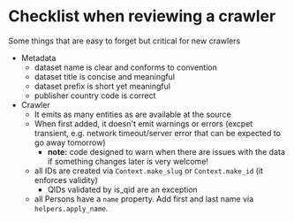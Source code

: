 # Checklist when reviewing a crawler

Some things that are easy to forget but critical for new crawlers

- Metadata
    - dataset name is clear and conforms to convention
    - dataset title is concise and meaningful
    - dataset prefix is short yet meaningful
    - publisher country code is correct
- Crawler
    - It emits as many entities as are available at the source
    - When first added, it doesn't emit warnings or errors (excpet transient, e.g. network timeout/server error that can be expected to go away tomorrow)
        - **note:** code designed to warn when there are issues with the data if something changes later is very welcome!
    - all IDs are created via `Context.make_slug` or `Context.make_id` (it enforces validity)
      - QIDs validated by is_qid are an exception
    - all Persons have a `name` property. Add first and last name via `helpers.apply_name`.
